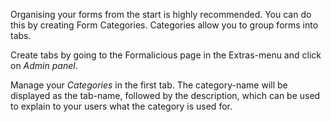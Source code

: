 Organising your forms from the start is highly recommended. You can do this by creating Form Categories. Categories allow you to group forms into tabs.

Create tabs by going to the Formalicious page in the Extras-menu and click on _Admin panel_.

Manage your _Categories_ in the first tab. The category-name will be displayed as the tab-name, followed by the description, which can be used to explain to your users what the category is used for.
